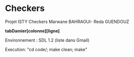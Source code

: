 # Checkers
Projet ISTY Checkers Marwane BAHRAOUI- Reda GUENDOUZ


**tabDamier[colonne][ligne]**

Environnement : 
    SDL 1.2 (liste dans Gmail)

Execution:
    "cd code/; make clean; make"